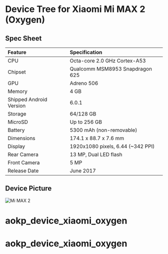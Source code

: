 # Device Tree for Xiaomi Mi MAX 2 (Oxygen)

## Spec Sheet

| Feature                 | Specification                     |
| :---------------------- | :-------------------------------- |
| CPU                     | Octa-core 2.0 GHz Cortex-A53      |
| Chipset                 | Qualcomm MSM8953 Snapdragon 625   |
| GPU                     | Adreno 506                        |
| Memory                  | 4 GB                              |
| Shipped Android Version | 6.0.1                             |
| Storage                 | 64/128 GB                         |
| MicroSD                 | Up to 256 GB                      |
| Battery                 | 5300 mAh (non-removable)          |
| Dimensions              | 174.1 x 88.7 x 7.6 mm             |
| Display                 | 1920x1080 pixels, 6.44 (~342 PPI) |
| Rear Camera             | 13 MP, Dual LED flash             |
| Front Camera            | 5 MP                              |
| Release Date            | June 2017                         |

## Device Picture

![Mi MAX 2](http://i01.appmifile.com/webfile/globalimg/29/B8388A52-854A-94A5-D386-7F675F467FE1.jpg "Mi MAX 2")
# aokp_device_xiaomi_oxygen
# aokp_device_xiaomi_oxygen
